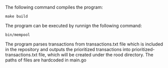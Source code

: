 The following command compiles the program:
```
make build
```

The program can be executed by runnign the following command:
```
bin/mempool
```

The program parses transactions from transactions.txt file which is included in the repository and outputs the 
prioritized transactions into prioritized-transactions.txt file, which will be created under the rood directory.
The paths of files are hardcoded in main.go